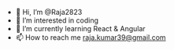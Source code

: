 - 👋 Hi, I’m @Raja2823
- 👀 I’m interested in coding
- 🌱 I’m currently learning React & Angular
- 📫 How to reach me raja.kumar39@gmail.com

<!---
Raja2823/Raja2823 is a ✨ special ✨ repository because its `README.md` (this file) appears on your GitHub profile.
You can click the Preview link to take a look at your changes.
--->
